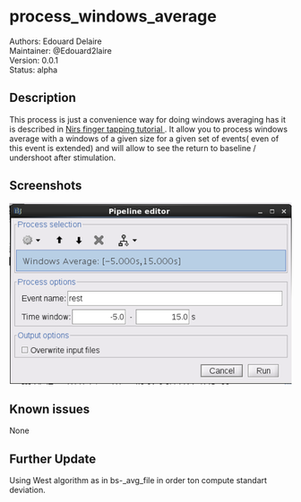 # process_windows_average
Authors: Edouard Delaire  
Maintainer: @Edouard2laire  
Version: 0.0.1  
Status: alpha  

## Description
This process is just a convenience way for doing windows averaging has it is described in [Nirs finger tapping tutorial ](https://neuroimage.usc.edu/brainstorm/Tutorials/NIRSFingerTapping#Window_averaging).
It allow you to process windows average with a windows of a given size for a given set of events( even of this event is extended) and will allow to see the return to baseline / undershoot after stimulation.


## Screenshots
![process_average_subsets screenshot](./Screenshot.png)

## Known issues
None

## Further Update 
Using West algorithm as in bs-_avg_file in order ton compute standart deviation. 

